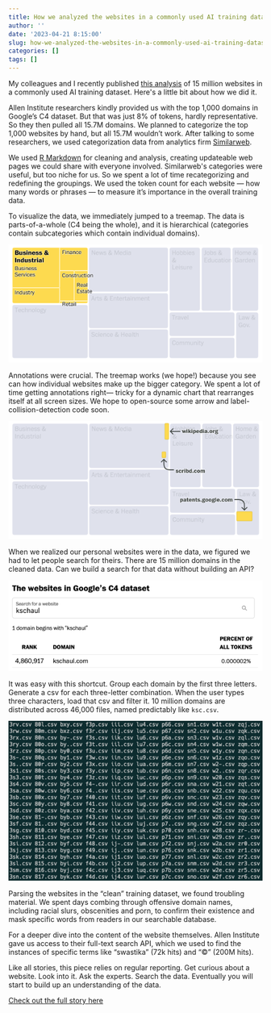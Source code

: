 ```yaml
---
title: How we analyzed the websites in a commonly used AI training dataset
author: ''
date: '2023-04-21 8:15:00'
slug: how-we-analyzed-the-websites-in-a-commonly-used-ai-training-dataset
categories: []
tags: []
---
```


My colleagues and I recently published [this analysis](https://www.washingtonpost.com/technology/interactive/2023/ai-chatbot-learning/) of 15 million websites in a commonly used AI training dataset. Here's a little bit about how we did it.

Allen Institute researchers kindly provided us with the top 1,000 domains in Google’s C4 dataset. But that was just 8% of tokens, hardly representative. So they then pulled all 15.7M domains. We planned to categorize the top 1,000 websites by hand, but all 15.7M wouldn’t work. After talking to some researchers, we used categorization data from analytics firm [Similarweb](https://www.similarweb.com/).

We used [R Markdown](https://rmarkdown.rstudio.com/) for cleaning and analysis, creating updateable web pages we could share with everyone involved. Similarweb's categories were useful, but too niche for us. So we spent a lot of time recategorizing and redefining the groupings. We used the token count for each website — how many words or phrases — to measure it’s importance in the overall training data.

To visualize the data, we immediately jumped to a treemap. The data is parts-of-a-whole (C4 being the whole), and it is hierarchical (categories contain subcategories which contain individual domains).

![Treemap visualization showing the Business & Industrial category contains subcategories like Business Services, Industry and Finance](treemap-highlighted.png)

Annotations were crucial. The treemap works (we hope!) because you see can how individual websites make up the bigger category. We spent a lot of time getting annotations right— tricky for a dynamic chart that rearranges itself at all screen sizes. We hope to open-source some arrow and label-collision-detection code soon.

![Treemap visualization highlighting wikipedia.org, scribd.com and patents.google.com](treemap-annotations.png)

When we realized our personal websites were in the data, we figured we had to let people search for theirs. There are 15 million domains in the cleaned data. Can we build a search for that data without building an API?

![Screenshot showing the website search tool](search.png)

It was easy with this shortcut. Group each domain by the first three letters. Generate a csv for each three-letter combination. When the user types three characters, load that csv and filter it. 10 million domains are distributed across 46,000 files, named predictably like `ksc.csv`.

![Screenshot of a terminal, showing csv filenames like 3rv.csv, 3rw.com, 3rx.csv, etc.](csvs.png)

Parsing the websites in the “clean” training dataset, we found troubling material. We spent days combing through offensive domain names, including racial slurs, obscenities and porn, to confirm their existence and mask specific words from readers in our searchable database.

For a deeper dive into the content of the website themselves. Allen Institute gave us access to their full-text search API, which we used to find the instances of specific terms like “swastika” (72k hits) and “©” (200M hits).

Like all stories, this piece relies on regular reporting. Get curious about a website. Look into it. Ask the experts. Search the data. Eventually you will start to build up an understanding of the data.

[Check out the full story here](https://www.washingtonpost.com/technology/interactive/2023/ai-chatbot-learning/)

